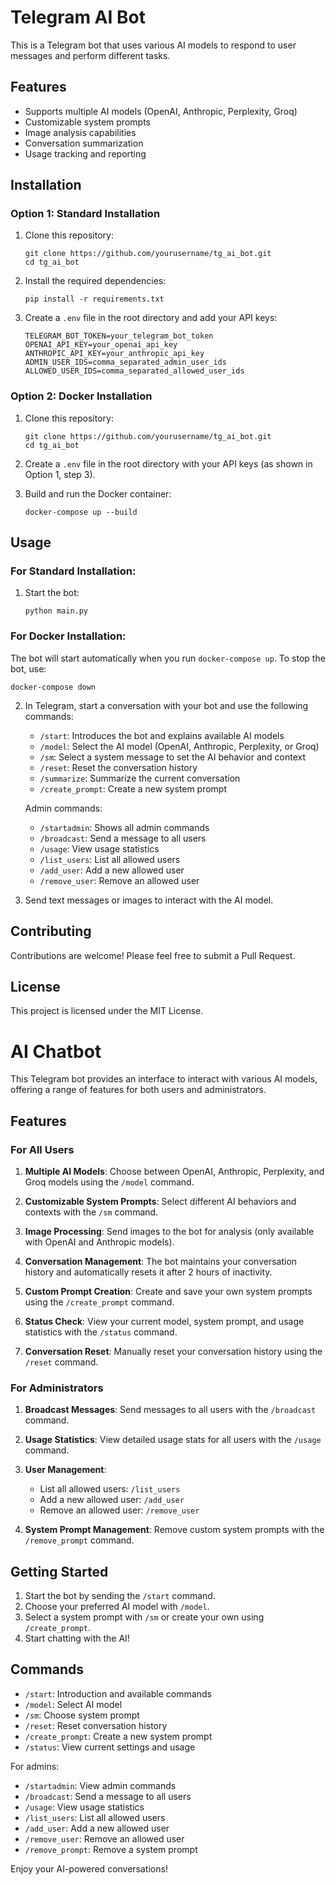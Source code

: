 # Telegram AI Bot

This is a Telegram bot that uses various AI models to respond to user messages and perform different tasks.

## Features

- Supports multiple AI models (OpenAI, Anthropic, Perplexity, Groq)
- Customizable system prompts
- Image analysis capabilities
- Conversation summarization
- Usage tracking and reporting

## Installation

### Option 1: Standard Installation

1. Clone this repository:
   ```
   git clone https://github.com/yourusername/tg_ai_bot.git
   cd tg_ai_bot
   ```

2. Install the required dependencies:
   ```
   pip install -r requirements.txt
   ```

3. Create a `.env` file in the root directory and add your API keys:
   ```
   TELEGRAM_BOT_TOKEN=your_telegram_bot_token
   OPENAI_API_KEY=your_openai_api_key
   ANTHROPIC_API_KEY=your_anthropic_api_key
   ADMIN_USER_IDS=comma_separated_admin_user_ids
   ALLOWED_USER_IDS=comma_separated_allowed_user_ids
   ```

### Option 2: Docker Installation

1. Clone this repository:
   ```
   git clone https://github.com/yourusername/tg_ai_bot.git
   cd tg_ai_bot
   ```

2. Create a `.env` file in the root directory with your API keys (as shown in Option 1, step 3).

3. Build and run the Docker container:
   ```
   docker-compose up --build
   ```

## Usage

### For Standard Installation:

1. Start the bot:
   ```
   python main.py
   ```

### For Docker Installation:

The bot will start automatically when you run `docker-compose up`. To stop the bot, use:
```
docker-compose down
```

2. In Telegram, start a conversation with your bot and use the following commands:

   - `/start`: Introduces the bot and explains available AI models
   - `/model`: Select the AI model (OpenAI, Anthropic, Perplexity, or Groq)
   - `/sm`: Select a system message to set the AI behavior and context
   - `/reset`: Reset the conversation history
   - `/summarize`: Summarize the current conversation
   - `/create_prompt`: Create a new system prompt

   Admin commands:
   - `/startadmin`: Shows all admin commands
   - `/broadcast`: Send a message to all users
   - `/usage`: View usage statistics
   - `/list_users`: List all allowed users
   - `/add_user`: Add a new allowed user
   - `/remove_user`: Remove an allowed user

3. Send text messages or images to interact with the AI model.

## Contributing

Contributions are welcome! Please feel free to submit a Pull Request.

## License

This project is licensed under the MIT License.
# AI Chatbot

This Telegram bot provides an interface to interact with various AI models, offering a range of features for both users and administrators.

## Features

### For All Users

1. **Multiple AI Models**: Choose between OpenAI, Anthropic, Perplexity, and Groq models using the `/model` command.

2. **Customizable System Prompts**: Select different AI behaviors and contexts with the `/sm` command.

3. **Image Processing**: Send images to the bot for analysis (only available with OpenAI and Anthropic models).

4. **Conversation Management**: The bot maintains your conversation history and automatically resets it after 2 hours of inactivity.

5. **Custom Prompt Creation**: Create and save your own system prompts using the `/create_prompt` command.

6. **Status Check**: View your current model, system prompt, and usage statistics with the `/status` command.

7. **Conversation Reset**: Manually reset your conversation history using the `/reset` command.

### For Administrators

1. **Broadcast Messages**: Send messages to all users with the `/broadcast` command.

2. **Usage Statistics**: View detailed usage stats for all users with the `/usage` command.

3. **User Management**: 
   - List all allowed users: `/list_users`
   - Add a new allowed user: `/add_user`
   - Remove an allowed user: `/remove_user`

4. **System Prompt Management**: Remove custom system prompts with the `/remove_prompt` command.

## Getting Started

1. Start the bot by sending the `/start` command.
2. Choose your preferred AI model with `/model`.
3. Select a system prompt with `/sm` or create your own using `/create_prompt`.
4. Start chatting with the AI!

## Commands

- `/start`: Introduction and available commands
- `/model`: Select AI model
- `/sm`: Choose system prompt
- `/reset`: Reset conversation history
- `/create_prompt`: Create a new system prompt
- `/status`: View current settings and usage

For admins:
- `/startadmin`: View admin commands
- `/broadcast`: Send a message to all users
- `/usage`: View usage statistics
- `/list_users`: List all allowed users
- `/add_user`: Add a new allowed user
- `/remove_user`: Remove an allowed user
- `/remove_prompt`: Remove a system prompt

Enjoy your AI-powered conversations!
